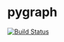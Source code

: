 # pygraph

[![Build Status](https://travis-ci.com/Liza-T/pygraph.svg?branch=master)](https://travis-ci.com/Liza-T/pygraph)